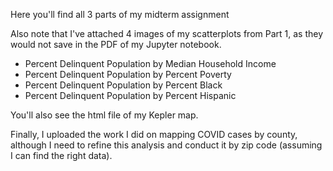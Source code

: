 Here you'll find all 3 parts of my midterm assignment


Also note that I've attached 4 images of my scatterplots from Part 1, as they would not save in the PDF of my Jupyter notebook.
* Percent Delinquent Population by Median Household Income 
* Percent Delinquent Population by Percent Poverty 
* Percent Delinquent Population by Percent Black
* Percent Delinquent Population by Percent Hispanic

You'll also see the html file of my Kepler map. 

Finally, I uploaded the work I did on mapping COVID cases by county, although I need to refine this analysis and conduct it by zip code (assuming I can find 
the right data). 
